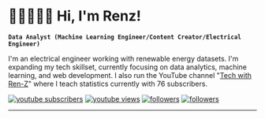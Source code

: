 <!-- Bio -->
# 👨‍💻👨🏻‍🔬 Hi, I'm Renz!

**`Data Analyst (Machine Learning Engineer/Content Creator/Electrical Engineer)`**

I'm an electrical engineer working with renewable energy datasets. I'm expanding my tech skillset, currently focusing on data analytics, machine learning, and web development. I also run the YouTube channel "[Tech with Ren-Z](https://www.youtube.com/channel/UCsDobvS6DS9Yk1KJHd8K22A)" where I teach statistics currently with 76 subscribers.

   <p align="left">
      <a href="https://www.youtube.com/TechwithRen-Z?sub_confirmation=1">
         <img alt="youtube subscribers" title="Subscribe to my YouTube channel" src="https://custom-icon-badges.demolab.com/youtube/channel/subscribers/UCsDobvS6DS9Yk1KJHd8K22A?color=%23E05D44&label=SUBSCRIBE&logo=video&logoColor=white&style=for-the-badge&labelColor=CE4630"/></a> 
      <a href="https://www.youtube.com/c/TechwithRen-Z">
         <img alt="youtube views" title="YouTube views" src="https://custom-icon-badges.demolab.com/youtube/channel/views/UCsDobvS6DS9Yk1KJHd8K22A?color=%23E1AD0E&logo=eye&logoColor=white&style=for-the-badge&labelColor=C79600"/></a> 
      <a href="https://www.linkedin.com/in/lingarenz?tab=followers">
         <img alt="followers" title="Follow me on Linkedin" src="https://custom-icon-badges.demolab.com/linkedin/followers/techWithRenZ?color=236ad3&labelColor=1155ba&style=for-the-badge&logo=person-add&label=Follow&logoColor=white"/></a>
      <a href="https://www.linkedin.com/in/lingarenz?tab=followers">
         <img alt="followers" title="Follow me on Linkedin" src="https://custom-icon-badges.demolab.com/linkedin/followers/lingarenz?color=236ad3&labelColor=1155ba&style=for-the-badge&logo=person-add&label=Follow&logoColor=white"/></a>
   </p>

---
